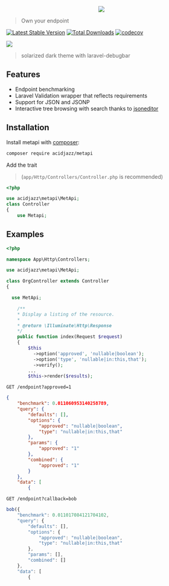 
<p align="center">
  <img src="https://github.com/acidjazz/metapi/raw/master/logo.png"/>
</p>

> Own your endpoint

[![Latest Stable Version](https://poser.pugx.org/acidjazz/metapi/version.png)](https://packagist.org/packages/acidjazz/metapi)
[![Total Downloads](https://poser.pugx.org/acidjazz/metapi/d/total.png)](https://packagist.org/packages/acidjazz/metapi)
[![codecov](https://codecov.io/gh/acidjazz/metapi/branch/master/graph/badge.svg)](https://codecov.io/gh/acidjazz/metapi)

<img src="https://github.com/acidjazz/metapi/blob/master/media/capture.png?raw=true"/>

> solarized dark theme with laravel-debugbar


## Features
* Endpoint benchmarking
* Laravel Validation wrapper that reflects requirements
* Support for JSON and JSONP
* Interactive tree browsing with search thanks to [jsoneditor](https://github.com/josdejong/jsoneditor)


## Installation

Install metapi with [composer](https://getcomposer.org/doc/00-intro.md):
```bash
composer require acidjazz/metapi
```

Add the trait
> (`app/Http/Controllers/Controller.php` is recommended)
```php
<?php

use acidjazz\metapi\MetApi;
class Controller
{
    use Metapi;  
```

## Examples 

```php
<?php

namespace App\Http\Controllers;

use acidjazz\metapi\MetApi;

class OrgController extends Controller
{

  use MetApi;

    /**
    * Display a listing of the resource.
    *
    * @return \Illuminate\Http\Response
    */
    public function index(Request $request)
    {
        $this
          ->option('approved', 'nullable|boolean');
          ->option('type', 'nullable|in:this,that');
          ->verify();
        ...
        $this->render($results);
```

`GET /endpoint?approved=1`

```json
{
    "benchmark": 0.011060953140258789,
    "query": {
        "defaults": [],
        "options": {
            "approved": "nullable|boolean",
            "type": "nullable|in:this,that"
        },
        "params": {
            "approved": "1"
        },
        "combined": {
            "approved": "1"
        }
    },
    "data": [
        {
```

`GET /endpoint?callback=bob`

```js
bob({
    "benchmark": 0.011017084121704102,
    "query": {
        "defaults": [],
        "options": {
            "approved": "nullable|boolean",
            "type": "nullable|in:this,that"
        },
        "params": [],
        "combined": []
    },
    "data": [
        {
```

